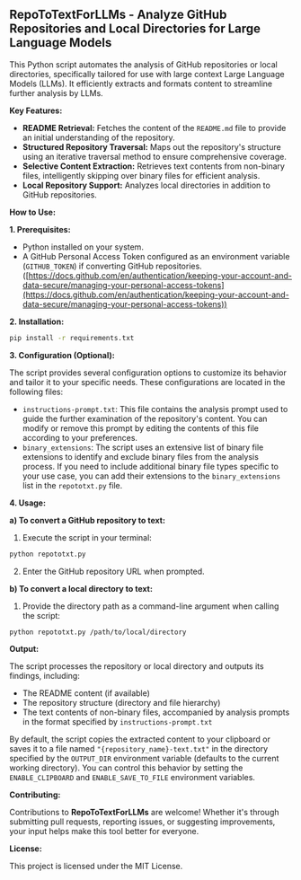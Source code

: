 ## RepoToTextForLLMs - Analyze GitHub Repositories and Local Directories for Large Language Models

This Python script automates the analysis of GitHub repositories or local directories, specifically tailored for use with large context Large Language Models (LLMs). It efficiently extracts and formats content to streamline further analysis by LLMs.

**Key Features:**

-   **README Retrieval:** Fetches the content of the `README.md` file to provide an initial understanding of the repository.
-   **Structured Repository Traversal:** Maps out the repository's structure using an iterative traversal method to ensure comprehensive coverage.
-   **Selective Content Extraction:** Retrieves text contents from non-binary files, intelligently skipping over binary files for efficient analysis.
-   **Local Repository Support:** Analyzes local directories in addition to GitHub repositories.

**How to Use:**

**1. Prerequisites:**

-   Python installed on your system.
-   A GitHub Personal Access Token configured as an environment variable (`GITHUB_TOKEN`) if converting GitHub repositories. ([https://docs.github.com/en/authentication/keeping-your-account-and-data-secure/managing-your-personal-access-tokens](https://docs.github.com/en/authentication/keeping-your-account-and-data-secure/managing-your-personal-access-tokens))

**2. Installation:**

```bash
pip install -r requirements.txt
```

**3. Configuration (Optional):**

The script provides several configuration options to customize its behavior and tailor it to your specific needs. These configurations are located in the following files:

-   `instructions-prompt.txt`: This file contains the analysis prompt used to guide the further examination of the repository's content. You can modify or remove this prompt by editing the contents of this file according to your preferences.
-   `binary_extensions`: The script uses an extensive list of binary file extensions to identify and exclude binary files from the analysis process. If you need to include additional binary file types specific to your use case, you can add their extensions to the `binary_extensions` list in the `repototxt.py` file.

**4. Usage:**

**a) To convert a GitHub repository to text:**

1. Execute the script in your terminal:

```bash
python repototxt.py
```

2. Enter the GitHub repository URL when prompted.

**b) To convert a local directory to text:**

1. Provide the directory path as a command-line argument when calling the script:

```bash
python repototxt.py /path/to/local/directory
```

**Output:**

The script processes the repository or local directory and outputs its findings, including:

-   The README content (if available)
-   The repository structure (directory and file hierarchy)
-   The text contents of non-binary files, accompanied by analysis prompts in the format specified by `instructions-prompt.txt`

By default, the script copies the extracted content to your clipboard or saves it to a file named `"{repository_name}-text.txt"` in the directory specified by the `OUTPUT_DIR` environment variable (defaults to the current working directory). You can control this behavior by setting the `ENABLE_CLIPBOARD` and `ENABLE_SAVE_TO_FILE` environment variables.

**Contributing:**

Contributions to **RepoToTextForLLMs** are welcome! Whether it's through submitting pull requests, reporting issues, or suggesting improvements, your input helps make this tool better for everyone.

**License:**

This project is licensed under the MIT License.
